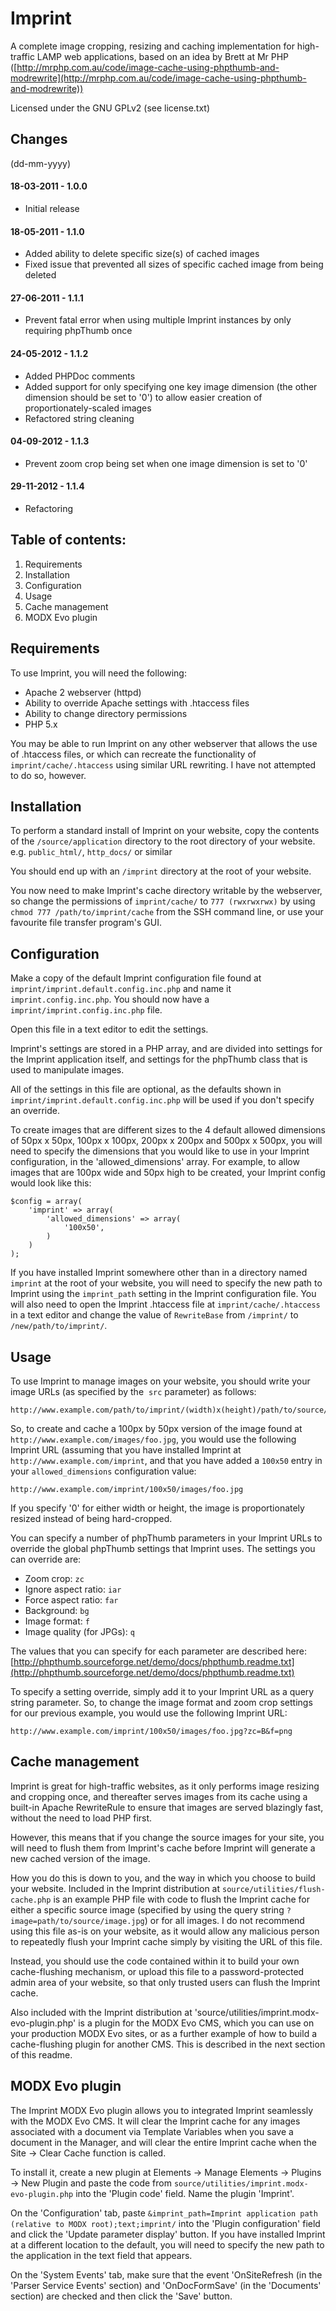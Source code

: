 
# Imprint

A complete image cropping, resizing and caching implementation for high-traffic LAMP web applications, based on an idea by Brett at Mr PHP ([http://mrphp.com.au/code/image-cache-using-phpthumb-and-modrewrite](http://mrphp.com.au/code/image-cache-using-phpthumb-and-modrewrite))

Licensed under the GNU GPLv2 (see license.txt)

## Changes

(dd-mm-yyyy)

#### 18-03-2011 - 1.0.0

 - Initial release

#### 18-05-2011 - 1.1.0

 - Added ability to delete specific size(s) of cached images
 - Fixed issue that prevented all sizes of specific cached image from being deleted

#### 27-06-2011 - 1.1.1

 - Prevent fatal error when using multiple Imprint instances by only requiring phpThumb once

#### 24-05-2012 - 1.1.2

 - Added PHPDoc comments
 - Added support for only specifying one key image dimension (the other dimension should be set to '0') to allow easier creation of proportionately-scaled images
 - Refactored string cleaning

#### 04-09-2012 - 1.1.3

 - Prevent zoom crop being set when one image dimension is set to '0'


#### 29-11-2012 - 1.1.4

 - Refactoring


## Table of contents:

1. Requirements
2. Installation
3. Configuration
4. Usage
5. Cache management
6. MODX Evo plugin


## Requirements

To use Imprint, you will need the following:

- Apache 2 webserver (httpd)
- Ability to override Apache settings with .htaccess files
- Ability to change directory permissions
- PHP 5.x

You may be able to run Imprint on any other webserver that allows the use of .htaccess files, or which can recreate the functionality of `imprint/cache/.htaccess` using similar URL rewriting. I have not attempted to do so, however.

## Installation

To perform a standard install of Imprint on your website, copy the contents of the `/source/application` directory to the root directory of your website. e.g. `public_html/`, `http_docs/` or similar

You should end up with an `/imprint` directory at the root of your website.

You now need to make Imprint's cache directory writable by the webserver, so change the permissions of `imprint/cache/` to `777 (rwxrwxrwx)`  by using `chmod 777 /path/to/imprint/cache` from the SSH command line, or use your favourite file transfer program's GUI.

## Configuration

Make a copy of the default Imprint configuration file found at `imprint/imprint.default.config.inc.php` and name it `imprint.config.inc.php`. You should now have a `imprint/imprint.config.inc.php` file.

Open this file in a text editor to edit the settings.

Imprint's settings are stored in a PHP array, and are divided into settings for the Imprint application itself, and settings for the phpThumb class that is used to manipulate images.

All of the settings in this file are optional, as the defaults shown in `imprint/imprint.default.config.inc.php` will be used if you don't specify an override.

To create images that are different sizes to the 4 default allowed dimensions of 50px x 50px, 100px x 100px, 200px x 200px and 500px x 500px, you will need to specify the dimensions that you would like to use in your Imprint configuration, in the 'allowed_dimensions' array. For example, to allow images that are 100px wide and 50px high to be created, your Imprint config would look like this:

	$config = array(
		'imprint' => array(
			'allowed_dimensions' => array(
				'100x50',
			)
		)
	);

If you have installed Imprint somewhere other than in a directory named `imprint` at the root of your website, you will need to specify the new path to Imprint using the `imprint_path` setting in the Imprint configuration file. You will also need to open the Imprint .htaccess file at `imprint/cache/.htaccess` in a text editor and change the value of `RewriteBase` from `/imprint/` to `/new/path/to/imprint/`.


## Usage

To use Imprint to manage images on your website, you should write your image URLs (as specified by the <img> `src` parameter) as follows:

	http://www.example.com/path/to/imprint/(width)x(height)/path/to/source/image.jpg

So, to create and cache a 100px by 50px version of the image found at `http://www.example.com/images/foo.jpg`, you would use the following Imprint URL (assuming that you have installed Imprint at `http://www.example.com/imprint`, and that you have added a `100x50` entry in your `allowed_dimensions` configuration value:

	http://www.example.com/imprint/100x50/images/foo.jpg

If you specify '0' for either width or height, the image is proportionately resized instead of being hard-cropped.

You can specify a number of phpThumb parameters in your Imprint URLs to override the global phpThumb settings that Imprint uses. The settings you can override are:

- Zoom crop: `zc`
- Ignore aspect ratio: `iar`
- Force aspect ratio: `far`
- Background: `bg`
- Image format: `f`
- Image quality (for JPGs): `q`

The values that you can specify for each parameter are described here: [http://phpthumb.sourceforge.net/demo/docs/phpthumb.readme.txt](http://phpthumb.sourceforge.net/demo/docs/phpthumb.readme.txt)

To specify a setting override, simply add it to your Imprint URL as a query string parameter. So, to change the image format and zoom crop settings for our previous example, you would use the following Imprint URL:

	http://www.example.com/imprint/100x50/images/foo.jpg?zc=B&f=png

## Cache management

Imprint is great for high-traffic websites, as it only performs image resizing and cropping once, and thereafter serves images from its cache using a built-in Apache RewriteRule to ensure that images are served blazingly fast, without the need to load PHP first.

However, this means that if you change the source images for your site, you will need to flush them from Imprint's cache before Imprint will generate a new cached version of the image.

How you do this is down to you, and the way in which you choose to build your website. Included in the Imprint distribution at `source/utilities/flush-cache.php` is an example PHP file with code to flush the Imprint cache for either a specific source image (specified by using the query string `?image=path/to/source/image.jpg`) or for all images. I do not recommend using this file as-is on your website, as it would allow any malicious person to repeatedly flush your Imprint cache simply by visiting the URL of this file.

Instead, you should use the code contained within it to build your own cache-flushing mechanism, or upload this file to a password-protected admin area of your website, so that only trusted users can flush the Imprint cache.

Also included with the Imprint distribution at 'source/utilities/imprint.modx-evo-plugin.php' is a plugin for the MODX Evo CMS, which you can use on your production MODX Evo sites, or as a further example of how to build a cache-flushing plugin for another CMS. This is described in the next section of this readme.

## MODX Evo plugin

The Imprint MODX Evo plugin allows you to integrated Imprint seamlessly with the MODX Evo CMS. It will clear the Imprint cache for any images associated with a document via Template Variables when you save a document in the Manager, and will clear the entire Imprint cache when the Site -> Clear Cache function is called.

To install it, create a new plugin at Elements -> Manage Elements -> Plugins -> New Plugin and paste the code from `source/utilities/imprint.modx-evo-plugin.php` into the 'Plugin code' field. Name the plugin 'Imprint'.

On the 'Configuration' tab, paste `&imprint_path=Imprint application path (relative to MODX root);text;imprint/` into the 'Plugin configuration' field and click the 'Update parameter display' button. If you have installed Imprint at a different location to the default, you will need to specify the new path to the application in the text field that appears.

On the 'System Events' tab, make sure that the event 'OnSiteRefresh (in the 'Parser Service Events' section) and 'OnDocFormSave' (in the 'Documents' section) are checked and then click the 'Save' button.